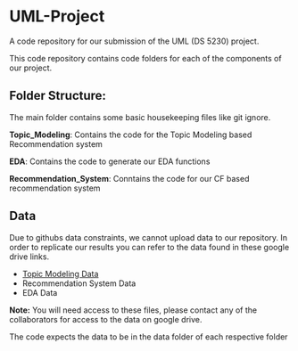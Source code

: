 # UML-Project
A code repository for our submission of the UML (DS 5230) project. 

This code repository contains code folders for each of the components of our project.

## Folder Structure:

The main folder contains some basic housekeeping files like git ignore.

**Topic_Modeling**: Contains the code for the Topic Modeling based Recommendation system 

**EDA**: Contains the code to generate our EDA functions

**Recommendation_System**: Conntains the code for our CF based recommendation system

## Data

Due to githubs data constraints, we cannot upload data to our repository. In order to replicate our results you can refer to the data found in these google drive links.

- [Topic Modeling Data](https://drive.google.com/drive/folders/1StwtPZvO_Kr5sKNFx12LOHVmsbA3Nrlj?usp=sharing)
- Recommendation System Data
- EDA Data

**Note:** You will need access to these files, please contact any of the collaborators for access to the data on google drive. 

The code expects the data to be in the data folder of each respective folder